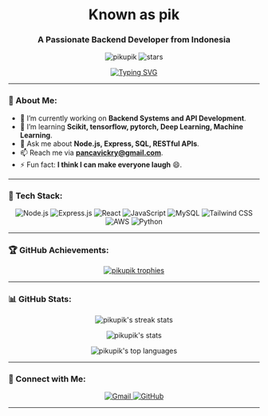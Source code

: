 <h1 align="center">Known as pik</h1>
<h3 align="center">A Passionate Backend Developer from Indonesia</h3>

<p align="center">
  <img src="https://komarev.com/ghpvc/?username=pikupik&label=Profile%20views&color=0e75b6&style=flat-square" alt="pikupik" /> 
  <img src="https://img.shields.io/github/stars/pikupik?color=yellow&label=Stars&logo=github&style=flat-square" alt="stars" />
</p>

<div align="center">
  <a href="https://git.io/typing-svg">
    <img src="https://readme-typing-svg.demolab.com?font=Fira+Code&size=22&duration=3000&pause=1000&color=00FF00&center=true&vCenter=true&width=435&lines=Backend+Developer;Data+Scientist;REST+API+Architect;Passionate+Learner" alt="Typing SVG">
  </a>
</div>

---

### 🌟 About Me:

- 🔭 I’m currently working on **Backend Systems and API Development**.
- 🌱 I’m learning **Scikit, tensorflow, pytorch, Deep Learning, Machine Learning**.
- 💬 Ask me about **Node.js, Express, SQL, RESTful APIs**.
- 📫 Reach me via **pancavickry@gmail.com**.
- ⚡ Fun fact: **I think I can make everyone laugh** 😄.

---

### 🚀 Tech Stack:
<p align="center">
  <img src="https://img.shields.io/badge/Node.js-339933?style=for-the-badge&logo=nodedotjs&logoColor=white" alt="Node.js" />
  <img src="https://img.shields.io/badge/Express.js-000000?style=for-the-badge&logo=express&logoColor=white" alt="Express.js" />
  <img src="https://img.shields.io/badge/React-61DAFB?style=for-the-badge&logo=react&logoColor=black" alt="React" />
  <img src="https://img.shields.io/badge/JavaScript-F7DF1E?style=for-the-badge&logo=javascript&logoColor=black" alt="JavaScript" />
  <img src="https://img.shields.io/badge/MySQL-4479A1?style=for-the-badge&logo=mysql&logoColor=white" alt="MySQL" />
  <img src="https://img.shields.io/badge/TailwindCSS-38B2AC?style=for-the-badge&logo=tailwind-css&logoColor=white" alt="Tailwind CSS" />
  <img src="https://img.shields.io/badge/AWS-FF9900?style=for-the-badge&logo=amazon-aws&logoColor=white" alt="AWS" />
  <img src="https://img.shields.io/badge/Python-3776AB?style=for-the-badge&logo=python&logoColor=white" alt="Python" />
</p>

---

### 🏆 GitHub Achievements:
<p align="center">
  <a href="https://github.com/ryo-ma/github-profile-trophy">
    <img src="https://github-profile-trophy.vercel.app/?username=pikupik&theme=onedark&column=6&no-frame=true&margin-w=15" alt="pikupik trophies" />
  </a>
</p>

---

### 📊 GitHub Stats:
<p align="center">
  <img align="center" src="https://github-readme-streak-stats.herokuapp.com/?user=pikupik&theme=radical&hide_border=true" alt="pikupik's streak stats" />
</p>

<p align="center">
  <img align="center" src="https://github-readme-stats.vercel.app/api?username=pikupik&show_icons=true&theme=radical&hide_border=true&count_private=true" alt="pikupik's stats" />
</p>

<p align="center">
  <img align="center" src="https://github-readme-stats.vercel.app/api/top-langs/?username=pikupik&layout=compact&theme=radical&hide_border=true" alt="pikupik's top languages" />
</p>

---

### 🔗 Connect with Me:
<p align="center">
  <a href="mailto:pancavickry@gmail.com">
    <img src="https://img.shields.io/badge/Gmail-D14836?style=for-the-badge&logo=gmail&logoColor=white" alt="Gmail" />
  </a>
  <a href="https://github.com/pikupik">
    <img src="https://img.shields.io/badge/GitHub-181717?style=for-the-badge&logo=github&logoColor=white" alt="GitHub" />
  </a>
</p>

---
